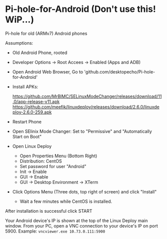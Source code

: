 # Pi-hole-for-Android (Don't use this! WiP...)
Pi-hole for old (ARMv7) Android phones

Assumptions:

- Old Android Phone, rooted
- Developer Options -> Root Accees -> Enabled (Apps and ADB)
- Open Android Web Browser, Go to 'github.com/desktopecho/Pi-hole-for-Android'
- Install APKs:

  https://github.com/MrBIMC/SELinuxModeChanger/releases/download/11.0/app-release-v11.apk
  https://github.com/meefik/linuxdeploy/releases/download/2.6.0/linuxdeploy-2.6.0-259.apk

- Restart Phone
- Open SElinix Mode Changer:  Set to "Permissive" and "Automatically Start on Boot"
- Open Linux Deploy
     -  Open Properties Menu (Bottom Right)
     -  Distribution: CentOS
     -  Set password for user "Android"
     -  Init -> Enable
     -  GUI -> Enable
     -  GUI -> Desktop Environment -> XTerm 
 - Click Options Menu (Three dots, top right of screen) and click "Install" 
     -  Wait a few minutes while CentOS is installed.
   
 After installation is successful click START
 
Your Android device's IP is shown at the top of the Linux Deploy main window.
From your PC, open a VNC connection to your device's IP on port 5900. 
Example: ```vncviewer.exe 10.73.0.111:5900```

 
